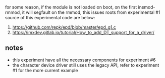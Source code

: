 for some reason, if the module is not loaded on boot, on the first insmod-rmmod, it will segfault on the rmmod, this issues roots from experimental #1 
source of this experimental code are below:
  1) https://github.com/repk/epd/blob/master/epd_g1.c
  2) https://imxdev.gitlab.io/tutorial/How_to_add_DT_support_for_a_driver/

## notes
- this experiment have all the necessary components for experiment #6
- the character device driver still uses the legacy API, refer to experiment #1 for the more current example